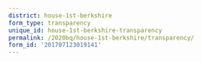 ```yaml
---
district: house-1st-berkshire
form_type: transparency
unique_id: house-1st-berkshire-transparency
permalink: /2020bq/house-1st-berkshire/transparency/
form_id: '201707123019141'
---
```

